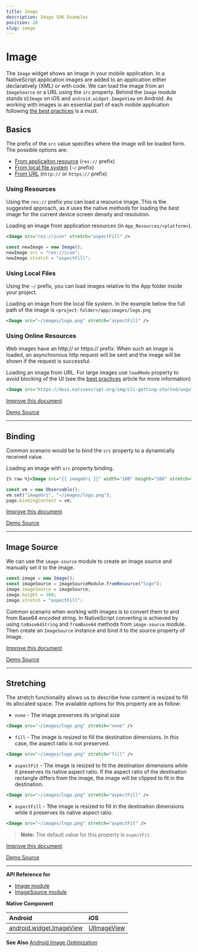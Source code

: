 ```yaml
---
title: Image
description: Image SDK Examples
position: 20
slug: image
---
```


# Image


The `Image` widget shows an image in your mobile application. 
In a NativeScript application images are added to an application either declaratively (XML) or with code. We can load the image from an `ImageSource` or a URL using the `src` property.
Behind the `Image` module stands `UIImage` on iOS and `android.widget.ImageView` on Android.
As working with images is an essential part of each mobile application following [the best practices](https://docs.nativescript.org/best-practices/images-optimisations) is a must.


## Basics

The prefix of the `src` value specifies where the image will be loaded form. 
The possible options are:

* [From applicaiton resource](#using-resources) (`res://` prefix)
* [From local file system](#using-local-files) (`~/` prefix)
* [From URL](#using-online-resources) (`http://` or `https://` prefix)

### Using Resources

Using the `res://` prefix you can load a resource image. This is the suggested approach, as it uses the native methods for loading the best image for the current device screen density and resolution.

Loading an image from application resources (in `App_Resources/<platform>`).
```XML
<Image src="res://icon" stretch="aspectFill" />
```
```JavaScript
const newImage = new Image();
newImage.src = "res://icon";
newImage.stretch = "aspectFill";
```

### Using Local Files

Using the `~/` prefix, you can load images relative to the App folder inside your project.

Loading an image from the local file system. In the example below the full path of the image is `<project-folder>/app/images/logo.png`
```XML
<Image src="~/images/logo.png" stretch="aspectFill" />
```

### Using Online Resources

Web images have an http:// or https:// prefix. When such an image is loaded, an asynchronous http request will be sent and the image will be shown if the request is successful.

Loading an image from URL. For large images use `loadMode` property to avoid blocking of the UI (see the [best practices](https://docs.nativescript.org/best-practices/images-optimisations) article for more information)
```XML
<Image src="https://docs.nativescript.org/img/cli-getting-started/angular/chapter0/NativeScript_logo.png" stretch="aspectFill" />
```


[Improve this document](undefined/edit/master/app/ui/image/basics/article.md)

[Demo Source](undefined/edit/master/app/ui/image/basics)

---

## Binding


Common scenario would be to bind the `src` property to a dynamically received value.

Loading an image with `src` property binding.
```XML
{% raw %}<Image src="{{ imageUri }}" width="100" height="100" stretch="aspectFill" />{% endraw %}
```
```JavaScript
const vm = new Observable();
vm.set("imageUri", "~/images/logo.png");
page.bindingContext = vm;
```

[Improve this document](undefined/edit/master/app/ui/image/binding/article.md)

[Demo Source](undefined/edit/master/app/ui/image/binding)

---

## Image Source

We can use the `image-source` module to create an image source and manually set it to the image.
```JavaScript
const image = new Image();
const imageSource = imageSourceModule.fromResource("logo");
image.imageSource = imageSource;
image.height = 300;
image.stretch = "aspectFill";
```

Common scenario when working with images is to convert them to and from Base64 encoded string.
In NativeScript converting is achieved by using `toBase64String` and `fromBase64` methods from `image-source` module. Then create an `ImageSource` instance and bind it to the source property of Image.
<snippet id='using-base64-strings'/>

[Improve this document](undefined/edit/master/app/ui/image/image-source/article.md)

[Demo Source](undefined/edit/master/app/ui/image/image-source)

---

## Stretching

The stretch functionality allows us to describe how content is resized to fill its allocated space. The available options for this property are as follow:

* `none` - The image preserves its original size
```XML
<Image src="~/images/logo.png" stretch="none" />
```
* `fill` - The image is resized to fill the destination dimensions. In this case, the aspect ratio is not preserved.
```XML
<Image src="~/images/logo.png" stretch="fill" />
```
* `aspectFit` - The image is resized to fit the destination dimensions while it preserves its native aspect ratio. If the aspect ratio of the destination rectangle differs from the image, the image will be clipped to fit in the destination.
```XML
<Image src="~/images/logo.png" stretch="aspectFill" />
```
* `aspectFill` - Tthe image is resized to fill in the destination dimensions while it preserves its native aspect ratio.
```XML
<Image src="~/images/logo.png" stretch="aspectFit" />
```

> **Note:** The default value for this property is `aspectFit`.

[Improve this document](undefined/edit/master/app/ui/image/stretching/article.md)

[Demo Source](undefined/edit/master/app/ui/image/stretching)

---

**API Reference for** 
 * [Image module](http://docs.nativescript.org/api-reference/modules/_ui_image_.html)
 * [ImageSource module](https://docs.nativescript.org/api-reference/classes/_image_source_.imagesource)


**Native Component**

| Android                | iOS      |
|:-----------------------|:---------|
| [android.widget.ImageView](http://developer.android.com/reference/android/widget/ImageView.html) | [UIImageView](https://developer.apple.com/library/ios/documentation/UIKit/Reference/UIImageView_Class/) |

**See Also**  [Android Image Optimization](https://docs.nativescript.org/best-practices/images-optimisations)


